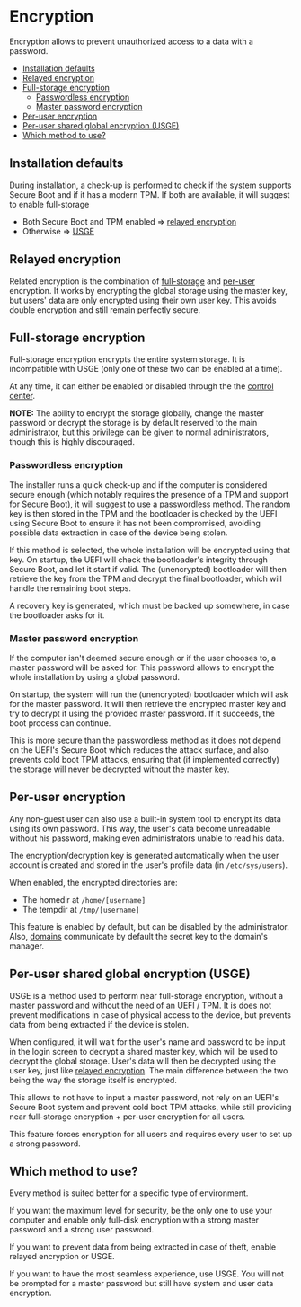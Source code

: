 # Encryption

Encryption allows to prevent unauthorized access to a data with a password.

- [Installation defaults](#installation-defaults)
- [Relayed encryption](#relayed-encryption)
- [Full-storage encryption](#full-storage-encryption)
  - [Passwordless encryption](#passwordless-encryption)
  - [Master password encryption](#master-password-encryption)
- [Per-user encryption](#per-user-encryption)
- [Per-user shared global encryption (USGE)](#per-user-shared-global-encryption-usge)
- [Which method to use?](#which-method-to-use)

## Installation defaults

During installation, a check-up is performed to check if the system supports Secure Boot and if it has a modern TPM. If both are available, it will suggest to enable full-storage

* Both Secure Boot and TPM enabled => [relayed encryption](#relayed-encryption)
* Otherwise => [USGE](#per-user-shared-global-encryption-usge)

## Relayed encryption

Related encryption is the combination of [full-storage](#full-storage-encryption) and [per-user](#per-user-encryption) encryption. It works by encrypting the global storage using the master key, but users' data are only encrypted using their own user key. This avoids double encryption and still remain perfectly secure.

## Full-storage encryption

Full-storage encryption encrypts the entire system storage. It is incompatible with USGE (only one of these two can be enabled at a time).

At any time, it can either be enabled or disabled through the the [control center](../applications/Central.md).

**NOTE:** The ability to encrypt the storage globally, change the master password or decrypt the storage is by default reserved to the main administrator, but this privilege can be given to normal administrators, though this is highly discouraged.

### Passwordless encryption

The installer runs a quick check-up and if the computer is considered secure enough (which notably requires the presence of a TPM and support for Secure Boot), it will suggest to use a passwordless method. The random key is then stored in the TPM and the bootloader is checked by the UEFI using Secure Boot to ensure it has not been compromised, avoiding possible data extraction in case of the device being stolen.

If this method is selected, the whole installation will be encrypted using that key. On startup, the UEFI will check the bootloader's integrity through Secure Boot, and let it start if valid. The (unencrypted) bootloader will then retrieve the key from the TPM and decrypt the final bootloader, which will handle the remaining boot steps.

A recovery key is generated, which must be backed up somewhere, in case the bootloader asks for it.

### Master password encryption

If the computer isn't deemed secure enough or if the user chooses to, a master password will be asked for. This password allows to encrypt the whole installation by using a global password.

On startup, the system will run the (unencrypted) bootloader which will ask for the master password. It will then retrieve the encrypted master key and try to decrypt it using the provided master password. If it succeeds, the boot process can continue.

This is more secure than the passwordless method as it does not depend on the UEFI's Secure Boot which reduces the attack surface, and also prevents cold boot TPM attacks, ensuring that (if implemented correctly) the storage will never be decrypted without the master key.

## Per-user encryption

Any non-guest user can also use a built-in system tool to encrypt its data using its own password. This way, the user's data become unreadable without his password, making even administrators unable to read his data.

The encryption/decryption key is generated automatically when the user account is created and stored in the user's profile data (in `/etc/sys/users`).

When enabled, the encrypted directories are:

- The homedir at `/home/[username]`
- The tempdir at `/tmp/[username]`

This feature is enabled by default, but can be disabled by the administrator. Also, [domains](domains.md) communicate by default the secret key to the domain's manager.

## Per-user shared global encryption (USGE)

USGE is a method used to perform near full-storage encryption, without a master password and without the need of an UEFI / TPM. It is does not prevent modifications in case of physical access to the device, but prevents data from being extracted if the device is stolen.

When configured, it will wait for the user's name and password to be input in the login screen to decrypt a shared master key, which will be used to decrypt the global storage. User's data will then be decrypted using the user key, just like [relayed encryption](#relayed-encryption). The main difference between the two being the way the storage itself is encrypted.

This allows to not have to input a master password, not rely on an UEFI's Secure Boot system and prevent cold boot TPM attacks, while still providing near full-storage encryption + per-user encryption for all users.

This feature forces encryption for all users and requires every user to set up a strong password.

## Which method to use?

Every method is suited better for a specific type of environment.

If you want the maximum level for security, be the only one to use your computer and enable only full-disk encryption with a strong master password and a strong user password.

If you want to prevent data from being extracted in case of theft, enable relayed encryption or USGE.

If you want to have the most seamless experience, use USGE. You will not be prompted for a master password but still have system and user data encryption.
